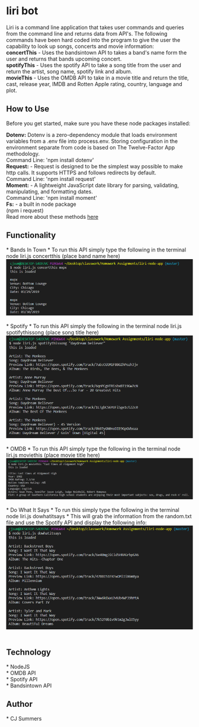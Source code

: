 # liri bot

Liri is a command line application that takes user commands and queries from the command line and returns data from API's. The following commands have been hard coded into the program to give the user the capability to look up songs, concerts and movie information:
<br>
<strong>concertThis</strong> - Uses the bandsintown API to takes a band's name form the user and returns that bands upcoming concert.
<br>
<strong>spotifyThis</strong> - Uses the spotify API to take a song title from the user and return the artist, song name, spotify link and album.
<br>
<strong>movieThis</strong> - Uses the OMDB API to take in a movie title and return the title, cast, release year, IMDB and Rotten Apple rating, country, language and plot.
<br>

<h2><strong>How to Use</strong></h2>
Before you get started, make sure you have these node packages installed:

<strong>Dotenv:</strong> Dotenv is a zero-dependency module that loads environment variables from a .env file into process.env. Storing configuration in the environment separate from code is based on The Twelve-Factor App methodology.
<br>
Command Line: 'npm install dotenv'
<br>
<strong>Request:</strong> - Request is designed to be the simplest way possible to make http calls. It supports HTTPS and follows redirects by default.
<br>
Command Line: 'npm install request'
<br>
<strong>Moment:</strong> - A lightweight JavaScript date library for parsing, validating, manipulating, and formatting dates.
<br>
Command Line: 'npm install moment'
<br>
<strong>Fs:</strong> - a built in node package
<br>
(npm i request)
<br>
Read more about these methods <a href="http://www.npmjs.com">here</a>

<h2><strong>Functionality</strong></h2>
* Bands In Town 
* To run this API simply type the following in the terminal node liri.js concertthis (place band name here)
<img src="images/concertthis.PNG">
<br>
<br>
* Spotify
* To run this API simply the following in the terminal node liri.js spotifythissong (place song title here)
<img src="images/spotifythissong.PNG">
<br>
<br>
* OMDB
* To run this API simply type the following in the terminal node liri.js  moviethis (place movie title here)
<img src="images/moviethis.PNG">
<br>
<br>
* Do What It Says 
* To run this simply type the following in the terminal node liri.js dowhatitsays
* This will grab the information from the random.txt file and use the Spotify API and display the following info:
<img src="images/dowhatitsays.PNG">
<br>
<br>

<h2><strong>Technology</strong></h2>
    * NodeJS<br>
    * OMDB API<br>
    * Spotify API<br>
    * Bandsintown API


<h2><strong>Author</strong></h2>
* CJ Summers
